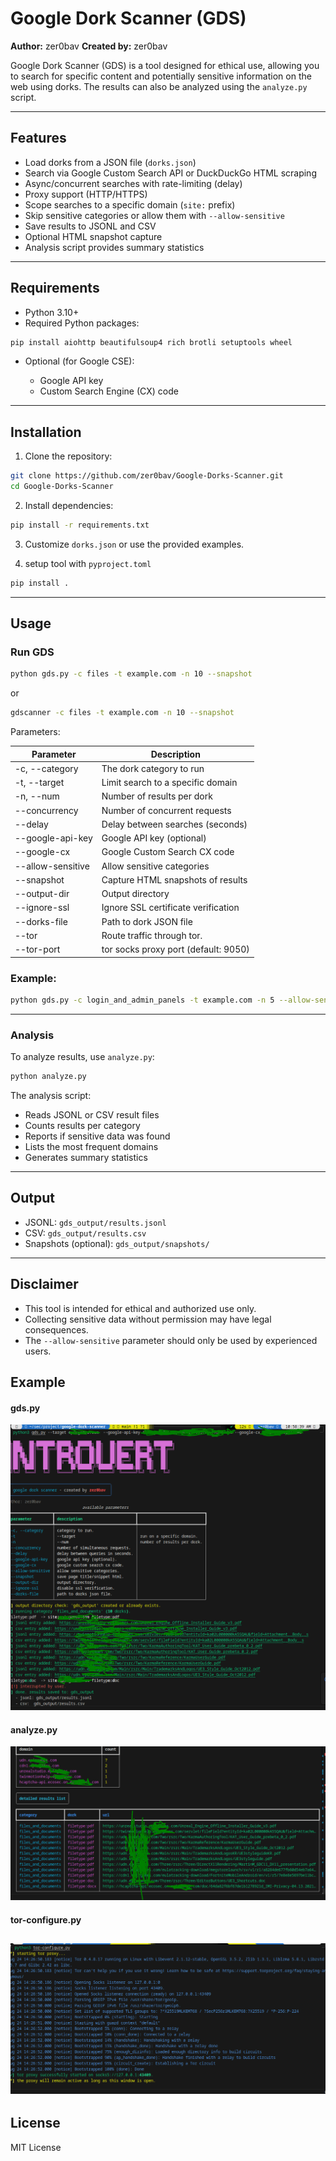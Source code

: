 # Google Dork Scanner (GDS)

**Author:** zer0bav
**Created by:** zer0bav

Google Dork Scanner (GDS) is a tool designed for ethical use, allowing you to search for specific content and potentially sensitive information on the web using dorks. The results can also be analyzed using the `analyze.py` script.

---

## Features

* Load dorks from a JSON file (`dorks.json`)
* Search via Google Custom Search API or DuckDuckGo HTML scraping
* Async/concurrent searches with rate-limiting (delay)
* Proxy support (HTTP/HTTPS)
* Scope searches to a specific domain (`site:` prefix)
* Skip sensitive categories or allow them with `--allow-sensitive`
* Save results to JSONL and CSV
* Optional HTML snapshot capture
* Analysis script provides summary statistics

---

## Requirements

* Python 3.10+
* Required Python packages:

```bash
pip install aiohttp beautifulsoup4 rich brotli setuptools wheel  
```

* Optional (for Google CSE):

  * Google API key
  * Custom Search Engine (CX) code

---

## Installation

1. Clone the repository:

```bash
git clone https://github.com/zer0bav/Google-Dorks-Scanner.git
cd Google-Dorks-Scanner
```

2. Install dependencies:

```bash
pip install -r requirements.txt
```

3. Customize `dorks.json` or use the provided examples.

4. setup tool with `pyproject.toml`

```bash
pip install .
```


---

## Usage

### Run GDS

```bash
python gds.py -c files -t example.com -n 10 --snapshot
```
or

```bash
gdscanner -c files -t example.com -n 10 --snapshot
```


Parameters:

| Parameter         | Description                         |
| ----------------- | ----------------------------------- |
| -c, --category    | The dork category to run            |
| -t, --target      | Limit search to a specific domain   |
| -n, --num         | Number of results per dork          |
| --concurrency     | Number of concurrent requests       |
| --delay           | Delay between searches (seconds)    |
| --google-api-key  | Google API key (optional)           |
| --google-cx       | Google Custom Search CX code        |
| --allow-sensitive | Allow sensitive categories          |
| --snapshot        | Capture HTML snapshots of results   |
| --output-dir      | Output directory                    |
| --ignore-ssl      | Ignore SSL certificate verification |
| --dorks-file      | Path to dork JSON file              |
| --tor             | Route traffic through tor.          |
| --tor-port        | tor socks proxy port (default: 9050)|
### Example:

```bash
python gds.py -c login_and_admin_panels -t example.com -n 5 --allow-sensitive
```

---

### Analysis


To analyze results, use `analyze.py`:

```bash
python analyze.py
```

The analysis script:

* Reads JSONL or CSV result files
* Counts results per category
* Reports if sensitive data was found
* Lists the most frequent domains
* Generates summary statistics

---

## Output

* JSONL: `gds_output/results.jsonl`
* CSV: `gds_output/results.csv`
* Snapshots (optional): `gds_output/snapshots/`

---

## Disclaimer

* This tool is intended for ethical and authorized use only.
* Collecting sensitive data without permission may have legal consequences.
* The `--allow-sensitive` parameter should only be used by experienced users.


## Example

#### gds.py

![alt text](statics/example.png)

#### analyze.py
![alt text](statics/image.png)

#### tor-configure.py

![alt text](statics/image-1.png)
---

## License

MIT License
